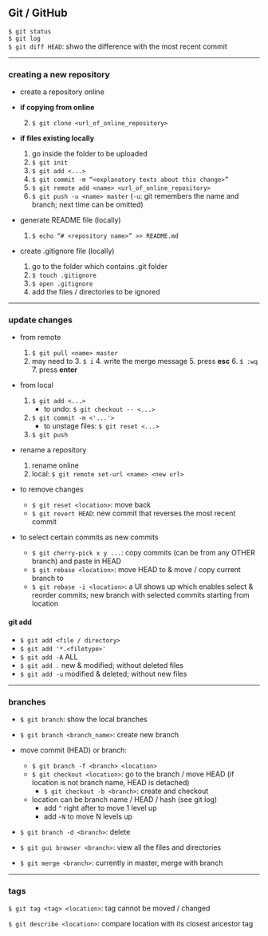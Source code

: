 ## Git / GitHub

`$ git status`  
`$ git log`  
`$ git diff HEAD`: shwo the difference with the most recent commit  

---

### creating a new repository

- create a repository online

- **if copying from online**

    2. `$ git clone <url_of_online_repository>`

- **if files existing locally**

    1. go inside the folder to be uploaded
    2. `$ git init`
    4. `$ git add <...>`
    5. `$ git commit -m “<explanatory texts about this change>”`
    6. `$ git remote add <name> <url_of_online_repository>`
    7. `$ git push -u <name> master` (`-u`: git remembers the name and branch; next time can be omitted)

- generate README file (locally)
    1. `$ echo “# <repository name>” >> README.md`

- create .gitignore file (locally)
    1. go to the folder which contains .git folder
    2. `$ touch .gitignore`
    3. `$ open .gitignore`
    4. add the files / directories to be ignored

---

### update changes

- from remote
    1. `$ git pull <name> master`
    2. may need to
        3. `$ i`
        4. write the merge message
        5. press **esc**
        6. `$ :wq`
        7. press **enter**

- from local
    1. `$ git add <...>`
        * to undo: `$ git checkout -- <...>`
    2. `$ git commit -m <'...'>`
        * to unstage files: `$ git reset <...>`
    3. `$ git push`

- rename a repository
    1. rename online
    2. local: `$ git remote set-url <name> <new url>`

- to remove changes
    * `$ git reset <location>`: move back
    * `$ git revert HEAD`: new commit that reverses the most recent commit

- to select certain commits as new commits
    * `$ git cherry-pick x y ...`: copy commits (can be from any OTHER branch) and paste in HEAD
    * `$ git rebase <location>`: move HEAD to <location> & move / copy current branch to <location>
    * `$ git rebase -i <location>`: a UI shows up which enables select & reorder commits; new branch with selected commits starting from location

#### git add

* `$ git add <file / directory>`
* `$ git add '*.<filetype>'`
* `$ git add -A` ALL
* `$ git add .` new & modified; without deleted files
* `$ git add -u` modified & deleted; without new files

---

### branches

* `$ git branch`: show the local branches
* `$ git branch <branch_name>`: create new branch

* move commit (HEAD) or branch:
    * `$ git branch -f <branch> <location>`
    * `$ git checkout <location>`: go to the branch / move HEAD (if location is not branch name, HEAD is detached)
        * `$ git checkout -b <branch>`: create and checkout
    * location can be branch name / HEAD / hash (see git log)
        * add `^` right after to move 1 level up
        * add `~N` to move N levels up

* `$ git branch -d <branch>`: delete  

* `$ git gui browser <branch>`: view all the files and directories  

* `$ git merge <branch>`: currently in master, merge with branch

---

### tags

`$ git tag <tag> <location>`: tag cannot be moved / changed

`$ git describe <location>`: compare location with its closest ancestor tag

